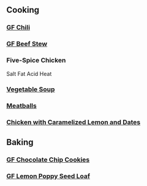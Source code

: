 ## Cooking

### [GF Chili](https://georgeats.com/recipes/fodmap-friendly-vegetarian-chilli/)

### [GF Beef Stew](https://mygluten-freekitchen.com/gluten-free-beef-stew-in-slow-cooker)

### Five-Spice Chicken

Salt Fat Acid Heat

### [Vegetable Soup](https://feedmephoebe.com/summer-detox-soup-recipe/)

### [Meatballs](https://www.gimmesomeoven.com/meatball-recipe/)

### [Chicken with Caramelized Lemon and Dates](https://www.alisoneroman.com/recipes/one-pot-chicken)

## Baking

### [GF Chocolate Chip Cookies](https://meaningfuleats.com/the-best-gluten-free-chocolate-chip-cookies/)

### [GF Lemon Poppy Seed Loaf](https://butternutbakeryblog.com/gluten-free-lemon-poppy-seed-bread/#tasty-recipes-5268-jump-target)
